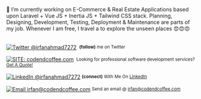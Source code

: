 <div align="left">
 🔭 I’m currently working on E-Commerce & Real Estate Applications based upon Laravel + Vue JS + Inertia JS + Tailwind CSS stack. Planning, Designing, Development, Testing, Deployment & Maintenance are parts of my job. Whenever I am free, I travel a to explore the unseen places 😍😍😍
</div>
<br>
<div align="left">
    <p><a href="https://twitter.com/irfanahmad7272/"><img alt="Twitter @irfanahmad7272" align="center" src="https://img.shields.io/badge/-@irfanahmad7272-gray.svg?colorA=6A788D&colorB=1da1f2&style=for-the-badge" /></a>&nbsp;<small> <strong>(follow)</strong> me on Twitter</small></p>
    <p><a href="https://codendcoffee.com/"><img alt="SITE: codendcoffee.com" align="center" src="https://img.shields.io/badge/-CODENDCOFFEE-gray.svg?colorA=6A788D&colorB=6A788D&style=for-the-badge" /></a>&nbsp;<small><strong></strong> Looking for professional software development services? <a href="https://codendcoffee.com">Get A Quote!</a></small></p>
    <p><a href="https://www.linkedin.com/in/irfanahmad7272/"><img alt="LinkedIn @irfanahmad7272" align="center" src="https://img.shields.io/badge/LINKEDIN-gray.svg?color=blue&style=for-the-badge" /></a>&nbsp;<small><strong>(connect)</strong> With Me On <a href="https://www.linkedin.com/in/irfanahmad7272/">LinkedIn</a></small></p>
    <p><a href="mailto:irfan@codendcoffee.com"><img alt="Email irfan@codendcoffee.com" align="center" src="https://img.shields.io/badge/EMAIL%20ME-gray.svg?colorA=6A788D&colorB=6A788D&style=for-the-badge" /></a>&nbsp;<small>Send an email @ <a href="mailto:irfan@codendcoffee.com">irfan@codendcoffee.com</a></small></p>
</div>

<!--
**irfanahmad7272/irfanahmad7272** is a ✨ _special_ ✨ repository because its `README.md` (this file) appears on your GitHub profile.

Here are some ideas to get you started:

- 🔭 I’m currently working on ...
- 🌱 I’m currently learning ...
- 👯 I’m looking to collaborate on ...
- 🤔 I’m looking for help with ...
- 💬 Ask me about ...
- 📫 How to reach me: ...
- 😄 Pronouns: ...
- ⚡ Fun fact: ...
-->
